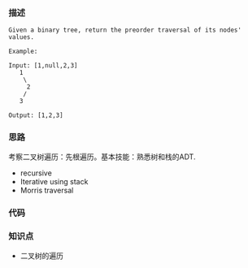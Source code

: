 ### 描述
```
Given a binary tree, return the preorder traversal of its nodes' values.

Example:

Input: [1,null,2,3]
   1
    \
     2
    /
   3

Output: [1,2,3]
```

### 思路
考察二叉树遍历：先根遍历。基本技能：熟悉树和栈的ADT.
* recursive 
* Iterative using stack
* Morris traversal


### 代码

### 知识点
* 二叉树的遍历
